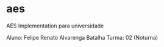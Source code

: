 # aes
AES Implementation para universidade

Aluno: Felipe Renato Alvarenga Batalha
Turma: 02 (Noturna)
